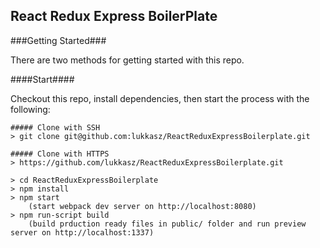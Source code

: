 ## React Redux Express BoilerPlate


###Getting Started###

There are two methods for getting started with this repo.

####Start####

Checkout this repo, install dependencies, then start the process with the following:
```
##### Clone with SSH
> git clone git@github.com:lukkasz/ReactReduxExpressBoilerplate.git

##### Clone with HTTPS
> https://github.com/lukkasz/ReactReduxExpressBoilerplate.git

> cd ReactReduxExpressBoilerplate
> npm install
> npm start 
	(start webpack dev server on http://localhost:8080)
> npm run-script build 
	(build prduction ready files in public/ folder and run preview server on http://localhost:1337)
```


